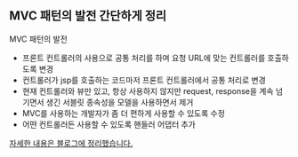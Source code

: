 ## MVC 패턴의 발전 간단하게 정리

MVC 패턴의 발전

- 프론트 컨트롤러의 사용으로 공통 처리를 하며 요청 URL에 맞는 컨트롤러를 호출하도록 변경
- 컨트롤러가 jsp를 호출하는 코드마저 프론트 컨트롤러에서 공통 처리로 변경
- 현재 컨트롤러와 뷰만 있고, 항상 사용하지 않지만 request, response을 계속 넘기면서 생긴 서블릿 종속성을 모델을 사용하면서 제거
- MVC를 사용하는 개발자가 좀 더 편하게 사용할 수 있도록 수정
- 어떤 컨트롤러든 사용할 수 있도록 핸들러 어댑터 추가

[자세한 내용은 블로그에 정리했습니다.](https://hsh519.tistory.com/54)
